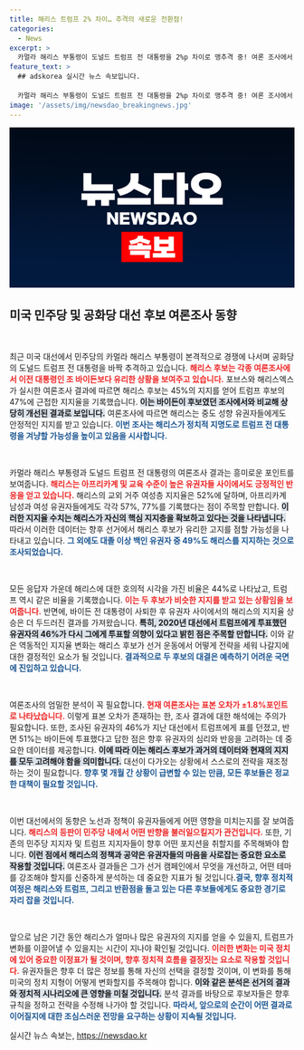 ```yaml
---
title: 해리스 트럼프 2% 차이… 추격의 새로운 전환점!
categories:
  - News
excerpt: >
  카멀라 해리스 부통령이 도널드 트럼프 전 대통령을 2%p 차이로 맹추격 중! 여론 조사에서 트럼프와의 격차를 급격히 좁히며 민주당의 새로운 희망으로 떠오르는 해리스. 대선 구도에 미치는 영향은?
feature_text: >
  ## adskorea 실시간 뉴스 속보입니다.

  카멀라 해리스 부통령이 도널드 트럼프 전 대통령을 2%p 차이로 맹추격 중! 여론 조사에서 트럼프와의 격차를 급격히 좁히며 민주당의 새로운 희망으로 떠오르는 해리스. 대선 구도에 미치는 영향은?
image: '/assets/img/newsdao_breakingnews.jpg'
---
```


<p><img src="/assets/img/newsdao_breakingnews.jpg" alt="adskorea 속보" /></p>

<h2 data-ke-size="size26">미국 민주당 및 공화당 대선 후보 여론조사 동향</h2>

<p data-ke-size="size16">&nbsp;</p>

<p>최근 미국 대선에서 민주당의 카멀라 해리스 부통령이 본격적으로 경쟁에 나서며 공화당의 도널드 트럼프 전 대통령을 바짝 추격하고 있습니다. <b><span style="color: #ee2323;">해리스 후보는 각종 여론조사에서 이전 대통령인 조 바이든보다 유리한 상황을 보여주고 있습니다.</span></b> 포브스와 해리스엑스가 실시한 여론조사 결과에 따르면 해리스 후보는 45%의 지지를 얻어 트럼프 후보의 47%에 근접한 지지율을 기록했습니다. <b><span style="background-color: #21538527;">이는 바이든이 후보였던 조사에서와 비교해 상당히 개선된 결과로 보입니다.</span></b> 여론조사에 따르면 해리스는 중도 성향 유권자들에게도 안정적인 지지를 받고 있습니다. <b><span style="color: #1a5490;">이번 조사는 해리스가 정치적 지명도로 트럼프 전 대통령을 겨냥할 가능성을 높이고 있음을 시사합니다.</span></b> </p>

<p data-ke-size="size16">&nbsp;</p>

<p>카멀라 해리스 부통령과 도널드 트럼프 전 대통령의 여론조사 결과는 흥미로운 포인트를 보여줍니다. <b><span style="color: #ee2323;">해리스는 아프리카계 및 교육 수준이 높은 유권자들 사이에서도 긍정적인 반응을 얻고 있습니다.</span></b> 해리스의 교외 거주 여성층 지지율은 52%에 달하며, 아프리카계 남성과 여성 유권자들에게도 각각 57%, 77%를 기록했다는 점이 주목할 만합니다. <b><span style="background-color: #21538527;">이러한 지지율 수치는 해리스가 자신의 핵심 지지층을 확보하고 있다는 것을 나타냅니다.</span></b> 따라서 이러한 데이터는 향후 선거에서 해리스 후보가 유리한 고지를 점할 가능성을 나타내고 있습니다. <b><span style="color: #1a5490;">그 외에도 대졸 이상 백인 유권자 중 49%도 해리스를 지지하는 것으로 조사되었습니다.</span></b> </p>

<p data-ke-size="size16">&nbsp;</p>

<p>모든 응답자 가운데 해리스에 대한 호의적 시각을 가진 비율은 44%로 나타났고, 트럼프 역시 같은 비율을 기록했습니다. <b><span style="color: #ee2323;">이는 두 후보가 비슷한 지지를 받고 있는 상황임을 보여줍니다.</span></b> 반면에, 바이든 전 대통령이 사퇴한 후 유권자 사이에서의 해리스의 지지율 상승은 더 두드러진 결과를 가져왔습니다. <b><span style="background-color: #21538527;">특히, 2020년 대선에서 트럼프에게 투표했던 유권자의 46%가 다시 그에게 투표할 의향이 있다고 밝힌 점은 주목할 만합니다.</span></b> 이와 같은 역동적인 지지율 변화는 해리스 후보가 선거 운동에서 어떻게 전략을 세워 나갈지에 대한 결정적인 요소가 될 것입니다. <b><span style="color: #1a5490;">결과적으로 두 후보의 대결은 예측하기 어려운 국면에 진입하고 있습니다.</span></b></p>

<p data-ke-size="size16">&nbsp;</p>

<p>여론조사의 엄밀한 분석이 꼭 필요합니다. <b><span style="color: #ee2323;">현재 여론조사는 표본 오차가 ±1.8%포인트로 나타났습니다.</span></b> 이렇게 표본 오차가 존재하는 한, 조사 결과에 대한 해석에는 주의가 필요합니다. 또한, 조사된 유권자의 46%가 지난 대선에서 트럼프에게 표를 던졌고, 반면 51%는 바이든에 투표했다고 답한 점은 향후 유권자의 심리와 반응을 고려하는 데 중요한 데이터를 제공합니다. <b><span style="background-color: #21538527;">이에 따라 이는 해리스 후보가 과거의 데이터와 현재의 지지를 모두 고려해야 함을 의미합니다.</span></b> 대선이 다가오는 상황에서 스스로의 전략을 재조정하는 것이 필요합니다. <b><span style="color: #1a5490;">향후 몇 개월 간 상황이 급변할 수 있는 만큼, 모든 후보들은 정교한 대책이 필요할 것입니다.</span></b></p>

<p data-ke-size="size16">&nbsp;</p>

<p>이번 대선에서의 동향은 노선과 정책이 유권자들에게 어떤 영향을 미치는지를 잘 보여줍니다. <b><span style="color: #ee2323;">해리스의 등판이 민주당 내에서 어떤 반향을 불러일으킬지가 관건입니다.</span></b> 또한, 기존의 민주당 지지자 및 트럼프 지지자들이 향후 어떤 포지션을 취할지를 주목해봐야 합니다. <b><span style="background-color: #21538527;">이런 점에서 해리스의 정책과 공약은 유권자들의 마음을 사로잡는 중요한 요소로 작용할 것입니다.</span></b> 여론조사 결과들은 그가 선거 캠페인에서 무엇을 개선하고, 어떤 테마를 강조해야 할지를 신중하게 분석하는 데 중요한 지표가 될 것입니다.<b><span style="color: #1a5490;">결국, 향후 정치적 여정은 해리스와 트럼프, 그리고 반환점을 돌고 있는 다른 후보들에게도 중요한 경기로 자리 잡을 것입니다.</span></b></p>

<p data-ke-size="size16">&nbsp;</p>

<p>앞으로 남은 기간 동안 해리스가 얼마나 많은 유권자의 지지를 얻을 수 있을지, 트럼프가 변화를 이끌어낼 수 있을지는 시간이 지나야 확인될 것입니다. <b><span style="color: #ee2323;">이러한 변화는 미국 정치에 있어 중요한 이정표가 될 것이며, 향후 정치적 흐름을 결정짓는 요소로 작용할 것입니다.</span></b> 유권자들은 향후 더 많은 정보를 통해 자신의 선택을 결정할 것이며, 이 변화를 통해 미국의 정치 지형이 어떻게 변화할지를 주목해야 합니다. <b><span style="background-color: #21538527;">이와 같은 분석은 선거의 결과와 정치적 시나리오에 큰 영향을 미칠 것입니다.</span></b> 분석 결과를 바탕으로 후보자들은 향후 규칙을 정하고 전략을 수정해 나가야 할 것입니다. <b><span style="color: #1a5490;">따라서, 앞으로의 순간이 어떤 결과로 이어질지에 대한 조심스러운 전망을 요구하는 상황이 지속될 것입니다.</span></b></p>
실시간 뉴스 속보는, <a href="https://newsdao.kr" rel="dofollow">https://newsdao.kr</a>



